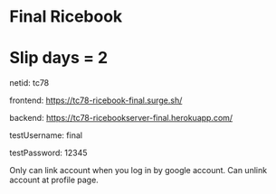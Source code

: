 # Final Ricebook
# Slip days = 2

netid: tc78

frontend: https://tc78-ricebook-final.surge.sh/

backend: https://tc78-ricebookserver-final.herokuapp.com/


testUsername: final

testPassword: 12345

Only can link account when you log in by google account.
Can unlink account at profile page.
